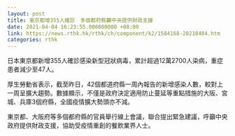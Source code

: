 ```yaml
---
layout: post
title: 東京都增355人確診　多個都府縣籲中央提供財政支援
date: 2021-04-04 16:23:55.000000000 +08:00
link: https://news.rthk.hk/rthk/ch/component/k2/1584168-20210404.htm
categories: rthk
---
```


日本東京都新增355人確診感染新型冠狀病毒，累計超過12萬2700人染病，重症患者減少至47人。

厚生勞動省表示，截至昨日，42個都道府縣一周內報告的新增感染人數，較對上一周呈擴大趨勢。數據顯示，不僅是政府決定適用防止蔓延等重點措施的大阪、宮城、兵庫3個府縣，全國疫情擴大勢頭亦不減。

東京都、大阪府等多個都府縣的官員舉行線上會議，聯合提出緊急建議，呼籲中央政府提供財政支援，協助受疫情重創的餐飲業界人士。
